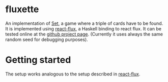 # fluxette

An implementation of [Set](https://en.wikipedia.org/wiki/Set_(game)), a game where a triple of cards have to be found. It is implemented using [react-flux](https://hackage.haskell.org/package/react-flux), a Haskell binding to react flux. It can be tested online at the [github project page](https://drever.github.io/fluxette/). (Currently it uses always the same random seed for debugging purposes).

# Getting started

The setup works analogous to the setup described in [react-flux](https://bitbucket.org/wuzzeb/react-flux). 
